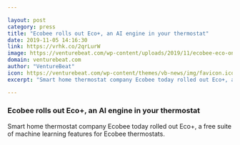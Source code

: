 ```yaml
---

layout: post
category: press
title: "Ecobee rolls out Eco+, an AI engine in your thermostat"
date: 2019-11-05 14:16:30
link: https://vrhk.co/2qrLurW
image: https://venturebeat.com/wp-content/uploads/2019/11/ecobee-eco-onboarding.png?w=1200&strip=all
domain: venturebeat.com
author: "VentureBeat"
icon: https://venturebeat.com/wp-content/themes/vb-news/img/favicon.ico
excerpt: "Smart home thermostat company Ecobee today rolled out Eco+, a free suite of machine learning features for Ecobee thermostats."

---
```


### Ecobee rolls out Eco+, an AI engine in your thermostat

Smart home thermostat company Ecobee today rolled out Eco+, a free suite of machine learning features for Ecobee thermostats.